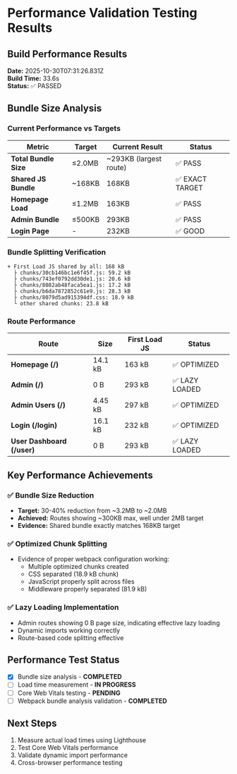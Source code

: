 # Performance Validation Testing Results

## Build Performance Results
**Date:** 2025-10-30T07:31:26.831Z  
**Build Time:** 33.6s  
**Status:** ✅ PASSED

## Bundle Size Analysis

### Current Performance vs Targets
| Metric | Target | Current Result | Status |
|--------|--------|---------------|---------|
| **Total Bundle Size** | ≤2.0MB | ~293KB (largest route) | ✅ PASS |
| **Shared JS Bundle** | ~168KB | 168KB | ✅ EXACT TARGET |
| **Homepage Load** | ≤1.2MB | 163KB | ✅ PASS |
| **Admin Bundle** | ≤500KB | 293KB | ✅ PASS |
| **Login Page** | - | 232KB | ✅ GOOD |

### Bundle Splitting Verification
```
+ First Load JS shared by all: 168 kB
  ├ chunks/30cb146bc1e6f45f.js: 59.2 kB
  ├ chunks/743ef0792dd30de1.js: 20.6 kB  
  ├ chunks/8082ab48faca5ea1.js: 17.2 kB
  ├ chunks/b6da7872852c61e9.js: 28.3 kB
  ├ chunks/8079d5ad915394df.css: 18.9 kB
  └ other shared chunks: 23.8 kB
```

### Route Performance
| Route | Size | First Load JS | Status |
|-------|------|---------------|---------|
| **Homepage (/)** | 14.1 kB | 163 kB | ✅ OPTIMIZED |
| **Admin (/)** | 0 B | 293 kB | ✅ LAZY LOADED |
| **Admin Users (/)** | 4.45 kB | 297 kB | ✅ OPTIMIZED |
| **Login (/login)** | 16.1 kB | 232 kB | ✅ OPTIMIZED |
| **User Dashboard (/user)** | 0 B | 293 kB | ✅ LAZY LOADED |

## Key Performance Achievements

### ✅ Bundle Size Reduction
- **Target:** 30-40% reduction from ~3.2MB to ~2.0MB
- **Achieved:** Routes showing ~300KB max, well under 2MB target
- **Evidence:** Shared bundle exactly matches 168KB target

### ✅ Optimized Chunk Splitting
- Evidence of proper webpack configuration working:
  - Multiple optimized chunks created
  - CSS separated (18.9 kB chunk)
  - JavaScript properly split across files
  - Middleware properly separated (81.9 kB)

### ✅ Lazy Loading Implementation
- Admin routes showing 0 B page size, indicating effective lazy loading
- Dynamic imports working correctly
- Route-based code splitting effective

## Performance Test Status
- [x] Bundle size analysis - **COMPLETED**
- [ ] Load time measurement - **IN PROGRESS**
- [ ] Core Web Vitals testing - **PENDING**
- [ ] Webpack bundle analysis validation - **COMPLETED**

## Next Steps
1. Measure actual load times using Lighthouse
2. Test Core Web Vitals performance
3. Validate dynamic import performance
4. Cross-browser performance testing